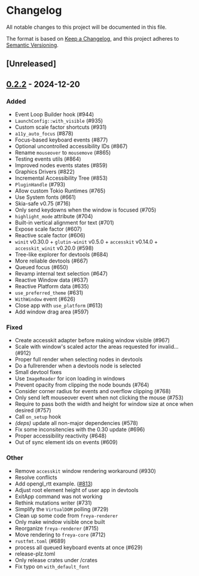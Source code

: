 # Changelog

All notable changes to this project will be documented in this file.

The format is based on [Keep a Changelog](https://keepachangelog.com/en/1.0.0/),
and this project adheres to [Semantic Versioning](https://semver.org/spec/v2.0.0.html).

## [Unreleased]

## [0.2.2](https://github.com/RobertasJ/freya/compare/freya-renderer-v0.2.1...freya-renderer-v0.2.2) - 2024-12-20

### Added

- Event Loop Builder hook (#944)
- `LaunchConfig::with_visible` (#935)
- Custom scale factor shortcuts (#931)
- `a11y_auto_focus` (#878)
- Focus-based keyboard events (#877)
- Optional uncontrolled accessibility IDs (#867)
- Rename `mouseover` to `mousemove` (#865)
- Testing events utils (#864)
- Improved nodes events states (#859)
- Graphics Drivers (#822)
- Incremental Accessibility Tree (#853)
- `PluginHandle` (#793)
- Allow custom Tokio Runtimes (#765)
- Use System fonts (#661)
- Skia-safe v0.75 (#716)
- Only send keydowns when the window is focused (#705)
- `highlight_mode` attribute (#704)
- Built-in vertical alignment for text (#701)
- Expose scale factor (#607)
- Reactive scale factor (#606)
- `winit` v0.30.0 + `glutin-winit` v0.5.0 + `accesskit` v0.14.0 + `accesskit_winit` v0.20.0  (#598)
- Tree-like explorer for devtools (#684)
- More reliable devtools (#667)
- Queued focus (#650)
- Revamp internal text selection (#647)
- Reactive Window data (#637)
- Reactive Platform data (#635)
- `use_preferred_theme` (#631)
- `WithWindow` event (#626)
- Close app with `use_platform` (#613)
- Add window drag area (#597)

### Fixed

- Create accesskit adapter before making window visible (#967)
- Scale with window's scaled actor the areas requested for invalid… (#912)
- Proper full render when selecting nodes in devtools
- Do a fullrerender when a devtools node is selected
- Small devtool fixes
- Use `ImageReader` for icon loading in windows
- Prevent opacity from clipping the node bounds (#764)
- Consider corner radius for events and overflow clipping (#768)
- Only send left mouseover event when not clicking the mouse (#753)
- Require to pass both the width and height for window size at once when desired (#757)
- Call `on_setup` hook
- *(deps)* update all non-major dependencies (#578)
- Fix some inconsitencies with the 0.30 update (#696)
- Proper accessibility reactivity (#648)
- Out of sync element ids on events (#609)

### Other

- Remove `accesskit` window rendering workaround (#930)
- Resolve conflicts
- Add opengl_rtt example. ([#813](https://github.com/RobertasJ/freya/pull/813))
- Adjust root element height of user app in devtools
- ExitApp command was not working
- Rethink mutations writer (#731)
- Simplify the `VirtualDOM` polling (#729)
- Clean up some code from `freya-renderer`
- Only make window visible once built
- Reorganize `freya-renderer` (#715)
- Move rendering to `freya-core` (#712)
- `rustfmt.toml` (#689)
- process all queued keyboard events at once (#629)
- release-plz.toml
- Only release crates under /crates
- Fix typo on `with_default_font`
